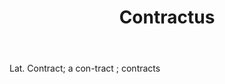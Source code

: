 ---
title: Contractus
letter: C
permalink: "/definitions/bld-contractus.html"
body: Lat. Contract; a con-tract ; contracts
published_at: '2018-07-07'
source: Black's Law Dictionary 2nd Ed (1910)
layout: post
---